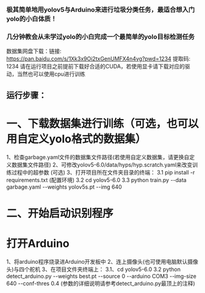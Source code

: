 ### 极其简单地用yolov5与Arduino来进行垃圾分类任务，最适合想入门yolo的小白体质！
### 几分钟教会从未学过yolo的小白完成一个最简单的yolo目标检测任务

数据集网盘下载：链接: https://pan.baidu.com/s/1Xk3x9Oi2txGenUMFX4n4vg?pwd=1234 提取码: 1234
请在运行项目之前提前下载好合适的CUDA，若使用显卡请下载对应的驱动，当然也可以使用cpu进行训练

## 运行步骤：
# 一、下载数据集进行训练（可选，也可以用自定义yolo格式的数据集）
1、检查garbage.yaml文件的数据集文件路径(若使用自定义数据集，请更换自定义数据集文件路径)
2、可修改yolov5-6.0/data/hyps/hyp.scratch.yaml来改变训练过程中的超参数 (可选)
3、打开项目所在文件夹目录的终端：
  3.1 pip install -r requirements.txt  (配置环境)
  3.2 cd yolov5-6.0
  3.3 python train.py --data garbage.yaml --weights yolov5s.pt --img 640

# 二、开始启动识别程序
# 打开Arduino
1、将arduino程序烧录进Arduino开发板中
2、连上摄像头(也可使用电脑默认摄像头)与四个舵机
3、在项目文件夹终端上：
  3.1、cd yolov5-6.0
  3.2 python detect_arduino.py --weights best.pt --source 0 --arduino COM3 --img-size 640 --conf-thres 0.4   (参数的详细说明请参考detect_arduino.py最顶上的注释)
